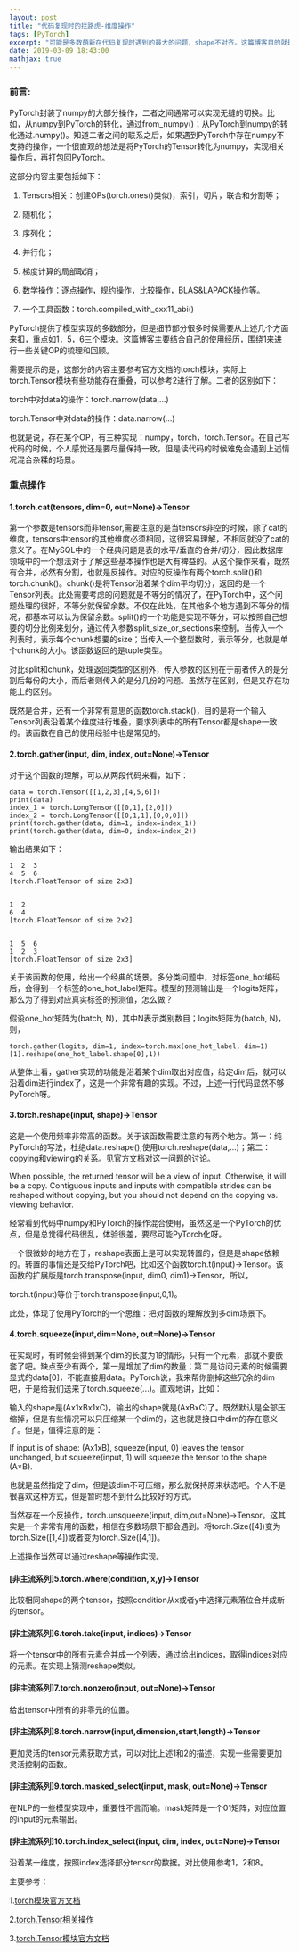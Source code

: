 ```yaml
---
layout: post
title: "代码复现时的拦路虎-维度操作"
tags: [PyTorch]
excerpt: "可能是多数萌新在代码复现时遇到的最大的问题，shape不对齐。这篇博客目的就是讨论这些基础操作，以求复现时的随心所欲。"
date: 2019-03-09 18:43:00
mathjax: true
---
```


<script type="text/javascript" src="http://cdn.mathjax.org/mathjax/latest/MathJax.js?config=default"></script>

### 前言:

PyTorch封装了numpy的大部分操作，二者之间通常可以实现无缝的切换。比如，从numpy到PyTorch的转化，通过from\_numpy()；从PyTorch到numpy的转化通过.numpy()。知道二者之间的联系之后，如果遇到PyTorch中存在numpy不支持的操作，一个很直观的想法是将PyTorch的Tensor转化为numpy，实现相关操作后，再打包回PyTorch。

这部分内容主要包括如下：

1. Tensors相关：创建OPs(torch.ones()类似)，索引，切片，联合和分割等；

2. 随机化；

3. 序列化；

4. 并行化；

5. 梯度计算的局部取消；

6. 数学操作：逐点操作，规约操作，比较操作，BLAS&LAPACK操作等。

7. 一个工具函数：torch.compiled\_with\_cxx11\_abi()

PyTorch提供了模型实现的多数部分，但是细节部分很多时候需要从上述几个方面来扣，重点如1，5，6三个模块。这篇博客主要结合自己的使用经历，围绕1来进行一些关键OP的梳理和回顾。

需要提示的是，这部分的内容主要参考官方文档的torch模块，实际上torch.Tensor模块有些功能存在重叠，可以参考2进行了解。二者的区别如下：

torch中对data的操作：torch.narrow(data,...)

torch.Tensor中对data的操作：data.narrow(...)

也就是说，存在某个OP，有三种实现：numpy，torch，torch.Tensor。在自己写代码的时候，个人感觉还是要尽量保持一致，但是读代码的时候难免会遇到上述情况混合杂糅的场景。

### 重点操作

#### 1.torch.cat(tensors, dim=0, out=None)->Tensor

第一个参数是tensors而非tensor,需要注意的是当tensors非空的时候，除了cat的维度，tensors中tensor的其他维度必须相同，这很容易理解，不相同就没了cat的意义了。在MySQL中的一个经典问题是表的水平/垂直的合并/切分，因此数据库领域中的一个想法对于了解这些基本操作也是大有裨益的。从这个操作来看，既然有合并，必然有分割，也就是反操作。对应的反操作有两个torch.split()和torch.chunk()。chunk()是将Tensor沿着某个dim平均切分，返回的是一个Tensor列表。此处需要考虑的问题就是不等分的情况了，在PyTorch中，这个问题处理的很好，不等分就保留余数。不仅在此处，在其他多个地方遇到不等分的情况，都基本可以认为保留余数。split()的一个功能是实现不等分，可以按照自己想要的切分比例来划分，通过传入参数split\_size\_or\_sections来控制。当传入一个列表时，表示每个chunk想要的size；当传入一个整型数时，表示等分，也就是单个chunk的大小。该函数返回的是tuple类型。

对比split和chunk，处理返回类型的区别外，传入参数的区别在于前者传入的是分割后每份的大小，而后者则传入的是分几份的问题。虽然存在区别，但是又存在功能上的区别。

既然是合并，还有一个非常有意思的函数torch.stack()，目的是将一个输入Tensor列表沿着某个维度进行堆叠，要求列表中的所有Tensor都是shape一致的。该函数在自己的使用经验中也是常见的。

#### 2.torch.gather(input, dim, index, out=None)->Tensor

对于这个函数的理解，可以从两段代码来看，如下：

```
data = torch.Tensor([[1,2,3],[4,5,6]])
print(data)
index_1 = torch.LongTensor([[0,1],[2,0]])
index_2 = torch.LongTensor([[0,1,1],[0,0,0]])
print(torch.gather(data, dim=1, index=index_1))
print(torch.gather(data, dim=0, index=index_2))
```

输出结果如下：

```
1  2  3
4  5  6
[torch.FloatTensor of size 2x3]


1  2
6  4
[torch.FloatTensor of size 2x2]


1  5  6
1  2  3
[torch.FloatTensor of size 2x3]
```

关于该函数的使用，给出一个经典的场景。多分类问题中，对标签one\_hot编码后，会得到一个标签的one\_hot\_label矩阵。模型的预测输出是一个logits矩阵，那么为了得到对应真实标签的预测值，怎么做？

假设one_hot矩阵为(batch, N)，其中N表示类别数目；logits矩阵为(batch, N)，则，

```
torch.gather(logits, dim=1, index=torch.max(one_hot_label, dim=1)[1].reshape(one_hot_label.shape[0],1))   

```

从整体上看，gather实现的功能是沿着某个dim取出对应值，给定dim后，就可以沿着dim进行index了，这是一个非常有趣的实现。不过，上述一行代码显然不够PyTorch呀。

#### 3.torch.reshape(input, shape)->Tensor

这是一个使用频率非常高的函数。关于该函数需要注意的有两个地方。第一：纯PyTorch的写法，杜绝data.reshape(),使用torch.reshape(data,...)；第二：copying和viewing的关系。见官方文档对这一问题的讨论。

When possible, the returned tensor will be a view of input. Otherwise, it will be a copy. Contiguous inputs and inputs with compatible strides can be reshaped without copying, but you should not depend on the copying vs. viewing behavior.

经常看到代码中numpy和PyTorch的操作混合使用，虽然这是一个PyTorch的优点，但是总觉得代码很乱，体验很差，要尽可能PyTorch化呀。

一个很微妙的地方在于，reshape表面上是可以实现转置的，但是是shape依赖的。转置的事情还是交给PyTorch吧，比如这个函数torch.t(input)->Tensor。该函数的扩展版是torch.transpose(input, dim0, dim1)->Tensor，所以，

torch.t(input)等价于torch.transpose(input,0,1)。

此处，体现了使用PyTorch的一个思维：把对函数的理解放到多dim场景下。


#### 4.torch.squeeze(input,dim=None, out=None)->Tensor

在实现时，有时候会得到某个dim的长度为1的情形，只有一个元素，那就不要嵌套了吧。缺点至少有两个，第一是增加了dim的数量；第二是访问元素的时候需要显式的data\[0\]，不能直接用data。PyTorch说，我来帮你删掉这些冗余的dim吧，于是给我们送来了torch.squeeze(...)。直观地讲，比如：

输入的shape是(Ax1xBx1xC)，输出的shape就是(AxBxC)了。既然默认是全部压缩掉，但是有些情况可以只压缩某一个dim的，这也就是接口中dim的存在意义了。但是，值得注意的是：

If input is of shape: (Ax1xB), squeeze(input, 0) leaves the tensor unchanged, but squeeze(input, 1) will squeeze the tensor to the shape (A×B).

也就是虽然指定了dim，但是该dim不可压缩，那么就保持原来状态吧。个人不是很喜欢这种方式，但是暂时想不到什么比较好的方式。

当然存在一个反操作，torch.unsqueeze(input, dim,out=None)->Tensor。这其实是一个非常有用的函数，相信在多数场景下都会遇到。将torch.Size(\[4\])变为torch.Size(\[1,4\])或者变为torch.Size(\[4,1\])。

上述操作当然可以通过reshape等操作实现。

#### [非主流系列]5.torch.where(condition, x,y)->Tensor

比较相同shape的两个tensor，按照condition从x或者y中选择元素落位合并成新的tensor。

#### [非主流系列]6.torch.take(input, indices)->Tensor

将一个tensor中的所有元素合并成一个列表，通过给出indices，取得indices对应的元素。在实现上猜测reshape类似。

#### [非主流系列]7.torch.nonzero(input, out=None)->Tensor

给出tensor中所有的非零元的位置。

#### [非主流系列]8.torch.narrow(input,dimension,start,length)->Tensor

更加灵活的tensor元素获取方式，可以对比上述1和2的描述，实现一些需要更加灵活控制的函数。

#### [非主流系列]9.torch.masked\_select(input, mask, out=None)->Tensor

在NLP的一些模型实现中，重要性不言而喻。mask矩阵是一个01矩阵，对应位置的input的元素输出。

#### [非主流系列]10.torch.index\_select(input, dim, index, out=None)->Tensor

沿着某一维度，按照index选择部分tensor的数据。对比使用参考1，2和8。

主要参考：

1.[torch模块官方文档](https://pytorch.org/docs/stable/torch.html#)

2.[torch.Tensor相关操作](https://zhuanlan.zhihu.com/p/31495102?utm_source=qq&utm_medium=social&utm_oi=52727124066304)

3.[torch.Tensor模块官方文档](https://pytorch.org/docs/stable/tensors.html#)












